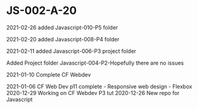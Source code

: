 # JS-002-A-20

2021-02-26 added Javascript-010-P5 folder

2021-02-20 added Javascript-008-P4 folder

2021-02-11 added Javascript-006-P3 project folder

Added Project folder Javascript-004-P2-Hopefully there are no issues

2021-01-10 Complete CF Webdev

2021-01-06 CF Web Dev p11 complete - Responsive web design - Flexbox
2020-12-29 Working on CF Webdev P3 tut
2020-12-26 New repo for Javascript
